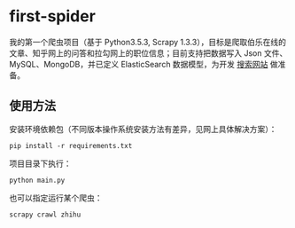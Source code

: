 # first-spider
 我的第一个爬虫项目（基于 Python3.5.3, Scrapy 1.3.3），目标是爬取伯乐在线的文章、知乎网上的问答和拉勾网上的职位信息；目前支持把数据写入 Json 文件、MySQL、MongoDB，并已定义 ElasticSearch 数据模型，为开发 [搜索网站](https://github.com/yipwinghong/SearchEngine) 做准备。

 


 ## 使用方法
安装环境依赖包（不同版本操作系统安装方法有差异，见网上具体解决方案）：

```shell
pip install -r requirements.txt
```

项目目录下执行：

```shell
python main.py
```

也可以指定运行某个爬虫：

```shell
scrapy crawl zhihu
```

